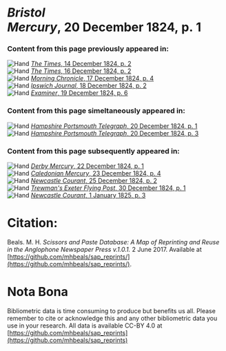# *Bristol Mercury*, 20 December 1824, p. 1  
  
### Content from this page previously appeared in:  
![Hand](http://scissorsandpaste.net/wp-content/uploads/2017/06/smallhandpointer.png) [*The Times*, 14 December 1824, p. 2](https://mhbeals.github.io/sap_html/The-Times/The-Times-14-December-1824-p-2)  
![Hand](http://scissorsandpaste.net/wp-content/uploads/2017/06/smallhandpointer.png) [*The Times*, 16 December 1824, p. 2](https://mhbeals.github.io/sap_html/The-Times/The-Times-16-December-1824-p-2)  
![Hand](http://scissorsandpaste.net/wp-content/uploads/2017/06/smallhandpointer.png) [*Morning Chronicle*, 17 December 1824, p. 4](https://mhbeals.github.io/sap_html/Morning-Chronicle/Morning-Chronicle-17-December-1824-p-4)  
![Hand](http://scissorsandpaste.net/wp-content/uploads/2017/06/smallhandpointer.png) [*Ipswich Journal*, 18 December 1824, p. 2](https://mhbeals.github.io/sap_html/Ipswich-Journal/Ipswich-Journal-18-December-1824-p-2)  
![Hand](http://scissorsandpaste.net/wp-content/uploads/2017/06/smallhandpointer.png) [*Examiner*, 19 December 1824, p. 6](https://mhbeals.github.io/sap_html/Examiner/Examiner-19-December-1824-p-6)  
  
### Content from this page simeltaneously appeared in:  
![Hand](http://scissorsandpaste.net/wp-content/uploads/2017/06/smallhandpointer.png) [*Hampshire Portsmouth Telegraph*, 20 December 1824, p. 1](https://mhbeals.github.io/sap_html/Hampshire-Portsmouth-Telegraph/Hampshire-Portsmouth-Telegraph-20-December-1824-p-1)  
![Hand](http://scissorsandpaste.net/wp-content/uploads/2017/06/smallhandpointer.png) [*Hampshire Portsmouth Telegraph*, 20 December 1824, p. 3](https://mhbeals.github.io/sap_html/Hampshire-Portsmouth-Telegraph/Hampshire-Portsmouth-Telegraph-20-December-1824-p-3)  
  
### Content from this page subsequently appeared in:  
![Hand](http://scissorsandpaste.net/wp-content/uploads/2017/06/smallhandpointer.png) [*Derby Mercury*, 22 December 1824, p. 1](https://mhbeals.github.io/sap_html/Derby-Mercury/Derby-Mercury-22-December-1824-p-1)  
![Hand](http://scissorsandpaste.net/wp-content/uploads/2017/06/smallhandpointer.png) [*Caledonian Mercury*, 23 December 1824, p. 4](https://mhbeals.github.io/sap_html/Caledonian-Mercury/Caledonian-Mercury-23-December-1824-p-4)  
![Hand](http://scissorsandpaste.net/wp-content/uploads/2017/06/smallhandpointer.png) [*Newcastle Courant*, 25 December 1824, p. 2](https://mhbeals.github.io/sap_html/Newcastle-Courant/Newcastle-Courant-25-December-1824-p-2)  
![Hand](http://scissorsandpaste.net/wp-content/uploads/2017/06/smallhandpointer.png) [*Trewman's Exeter Flying Post*, 30 December 1824, p. 1](https://mhbeals.github.io/sap_html/Trewman's-Exeter-Flying-Post/Trewman's-Exeter-Flying-Post-30-December-1824-p-1)  
![Hand](http://scissorsandpaste.net/wp-content/uploads/2017/06/smallhandpointer.png) [*Newcastle Courant*, 1 January 1825, p. 3](https://mhbeals.github.io/sap_html/Newcastle-Courant/Newcastle-Courant-1-January-1825-p-3)  


# Citation: 

Beals. M. H. *Scissors and Paste Database: A Map of Reprinting and Reuse in the Anglophone Newspaper Press v.1.0.1.* 2 June 2017. Available at [https://github.com/mhbeals/sap_reprints/](https://github.com/mhbeals/sap_reprints/). 

# Nota Bona

Bibliometric data is time consuming to produce but benefits us all. Please remember to cite or acknowledge this and any other bibliometric data you use in your research. All data is available CC-BY 4.0 at [https://github.com/mhbeals/sap_reprints](https://github.com/mhbeals/sap_reprints)